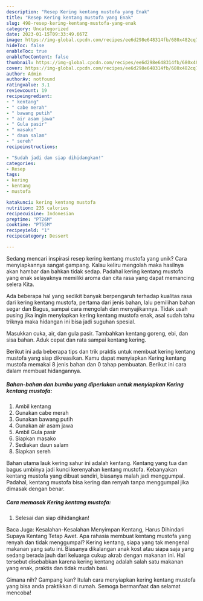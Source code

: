 ```yaml
---
description: "Resep Kering kentang mustofa yang Enak"
title: "Resep Kering kentang mustofa yang Enak"
slug: 498-resep-kering-kentang-mustofa-yang-enak
category: Uncategorized
date: 2023-01-15T09:33:49.667Z
image: https://img-global.cpcdn.com/recipes/ee6d298e648314fb/680x482cq70/kering-kentang-mustofa-foto-resep-utama.jpg
hideToc: false
enableToc: true
enableTocContent: false
thumbnail: https://img-global.cpcdn.com/recipes/ee6d298e648314fb/680x482cq70/kering-kentang-mustofa-foto-resep-utama.jpg
cover: https://img-global.cpcdn.com/recipes/ee6d298e648314fb/680x482cq70/kering-kentang-mustofa-foto-resep-utama.jpg
author: Admin
authorAv: notfound
ratingvalue: 3.1
reviewcount: 19
recipeingredient:
- " kentang"
- " cabe merah"
- " bawang putih"
- " air asam jawa"
- " Gula pasir"
- " masako"
- " daun salam"
- " sereh"
recipeinstructions:

- "Sudah jadi dan siap dihidangkan!"
categories:
- Resep
tags:
- kering
- kentang
- mustofa

katakunci: kering kentang mustofa 
nutrition: 235 calories
recipecuisine: Indonesian
preptime: "PT26M"
cooktime: "PT55M"
recipeyield: "1"
recipecategory: Dessert

---
```





Sedang mencari inspirasi resep kering kentang mustofa yang unik? Cara menyiapkannya sangat gampang. Kalau keliru mengolah maka hasilnya akan hambar dan bahkan tidak sedap. Padahal kering kentang mustofa yang enak selayaknya memiliki aroma dan cita rasa yang dapat memancing selera Kita.





Ada beberapa hal yang sedikit banyak berpengaruh terhadap kualitas rasa dari kering kentang mustofa, pertama dari jenis bahan, lalu pemilihan bahan segar dan Bagus, sampai cara mengolah dan menyajikannya. Tidak usah pusing jika ingin menyiapkan kering kentang mustofa enak,      asal sudah tahu triknya maka hidangan ini bisa jadi suguhan spesial.














Masukkan cuka, air, dan gula pasir. Tambahkan kentang goreng, ebi, dan sisa bahan. Aduk cepat dan rata sampai kentang kering.






Berikut ini ada beberapa tips dan trik praktis untuk membuat kering kentang mustofa yang siap dikreasikan. Kamu dapat menyiapkan Kering kentang mustofa memakai 8 jenis bahan dan 0 tahap pembuatan. Berikut ini cara dalam membuat hidangannya.

<!--inarticleads1-->

##### Bahan-bahan dan bumbu yang diperlukan untuk menyiapkan Kering kentang mustofa:

1. Ambil  kentang
1. Gunakan  cabe merah
1. Gunakan  bawang putih
1. Gunakan  air asam jawa
1. Ambil  Gula pasir
1. Siapkan  masako
1. Sediakan  daun salam
1. Siapkan  sereh


Bahan utama lauk kering sahur ini adalah kentang. Kentang yang tua dan bagus umbinya jadi kunci kerenyahan kentang mustofa. Kebanyakan kentang mustofa yang dibuat sendiri, biasanya malah jadi menggumpal. Padahal, kentang mustofa bisa kering dan renyah tanpa menggumpal jika dimasak dengan benar. 

<!--inarticleads2-->

##### Cara memasak Kering kentang mustofa:


1. Selesai dan siap dihidangkan!

Baca Juga: Kesalahan-Kesalahan Menyimpan Kentang, Harus Dihindari Supaya Kentang Tetap Awet. Apa rahasia membuat kentang mustofa yang renyah dan tidak menggumpal? Kering kentang, siapa yang tak mengenal makanan yang satu ini. Biasanya dikalangan anak kost atau siapa saja yang sedang berada jauh dari keluarga cukup akrab dengan makanan ini. Hal tersebut disebabkan karena kering kentang adalah salah satu makanan yang enak, praktis dan tidak mudah basi. 

Gimana nih? Gampang kan? Itulah cara menyiapkan kering kentang mustofa yang bisa anda praktikkan di rumah. Semoga bermanfaat dan selamat mencoba!
